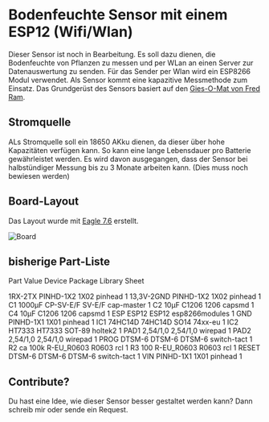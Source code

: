 # Bodenfeuchte Sensor mit einem ESP12 (Wifi/Wlan)

Dieser Sensor ist noch in Bearbeitung. Es soll dazu dienen, die Bodenfeuchte von Pflanzen zu messen und per WLan an einen Server zur Datenauswertung zu senden. Für das Sender per Wlan wird ein ESP8266 Modul verwendet. Als Sensor kommt eine kapazitive Messmethode zum Einsatz. Das  Grundgerüst des Sensors basiert auf den [Gies-O-Mat von Fred Ram][1].

## Stromquelle

ALs Stromquelle soll ein 18650 AKku dienen, da dieser über hohe Kapazitäten verfügen kann. So kann eine lange Lebensdauer pro Batterie gewährleistet werden. Es wird davon ausgegangen, dass der Sensor bei halbstündiger Messung bis zu 3 Monate arbeiten kann. (Dies muss noch bewiesen werden)

## Board-Layout

Das Layout wurde mit [Eagle 7.6][2] erstellt.

![Board](https://photos-1.dropbox.com/t/2/AADOA1e4VQd5eUCs93mGhinKiGulgSp_oUd_OjGrpmYaAQ/12/3298798/png/32x32/1/_/1/2/sensor.png/EM2CwAIYw7ANIAcoBw/Vfk2gaGR3yMw9X5-RJR_kdEWoqbkhUDixQDstsj0Vyw?size_mode=5)


## bisherige Part-Liste

Part       Value          Device     Package  Library        Sheet

1RX-2TX                   PINHD-1X2  1X02     pinhead        1
13,3V-2GND                PINHD-1X2  1X02     pinhead        1
C1         1000µF         CP-SV-E/F  SV-E/F   cap-master     1
C2         10µF           C1206      1206     capsmd         1
C4         10µF           C1206      1206     capsmd         1
ESP                       ESP12      ESP12    esp8266modules 1
GND                       PINHD-1X1  1X01     pinhead        1
IC1        74HC14D        74HC14D    SO14     74xx-eu        1
IC2        HT7333         HT7333     SOT-89   holtek2        1
PAD1                      2,54/1,0   2,54/1,0 wirepad        1
PAD2                      2,54/1,0   2,54/1,0 wirepad        1
PROG       DTSM-6         DTSM-6     DTSM-6   switch-tact    1
R2         ca 100k        R-EU_R0603 R0603    rcl            1
R3         100            R-EU_R0603 R0603    rcl            1
RESET      DTSM-6         DTSM-6     DTSM-6   switch-tact    1
VIN                       PINHD-1X1  1X01     pinhead        1

## Contribute?

Du hast eine Idee, wie dieser Sensor besser gestaltet werden kann? Dann schreib mir oder sende ein Request.



[1]: https://www.mikrocontroller.net/topic/335407
[2]: https://cadsoft.io/de/